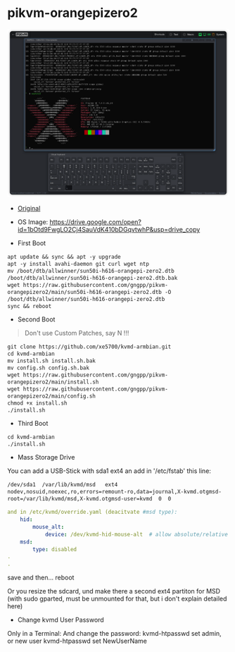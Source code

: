 # pikvm-orangepizero2

<img src="./pikvm.png">

- [Original](http://www.industrie-optimierer.ch/tmp/PiKVM/PiKVM_OrangePizero2)

- OS Image: https://drive.google.com/open?id=1bOtd9FwgLO2Cj4SauVdK410bDGqvtwhP&usp=drive_copy

- First Boot

```shell
apt update && sync && apt -y upgrade
apt -y install avahi-daemon git curl wget ntp
mv /boot/dtb/allwinner/sun50i-h616-orangepi-zero2.dtb /boot/dtb/allwinner/sun50i-h616-orangepi-zero2.dtb.bak
wget https://raw.githubusercontent.com/gngpp/pikvm-orangepizero2/main/sun50i-h616-orangepi-zero2.dtb -O /boot/dtb/allwinner/sun50i-h616-orangepi-zero2.dtb
sync && reboot
```

- Second Boot

> Don't use Custom Patches, say N !!!
  
```shell
git clone https://github.com/xe5700/kvmd-armbian.git
cd kvmd-armbian
mv install.sh install.sh.bak
mv config.sh config.sh.bak
wget https://raw.githubusercontent.com/gngpp/pikvm-orangepizero2/main/install.sh
wget https://raw.githubusercontent.com/gngpp/pikvm-orangepizero2/main/config.sh
chmod +x install.sh
./install.sh
```

- Third Boot

```shell
cd kvmd-armbian
./install.sh
```

- Mass Storage Drive

You can add a USB-Stick with sda1 ext4 an add in '/etc/fstab' this line:

```shell
/dev/sda1  /var/lib/kvmd/msd   ext4  nodev,nosuid,noexec,ro,errors=remount-ro,data=journal,X-kvmd.otgmsd-root=/var/lib/kvmd/msd,X-kvmd.otgmsd-user=kvmd  0  0
```

```yaml
and in /etc/kvmd/override.yaml (deacitvate #msd type):
    hid:
        mouse_alt:
            device: /dev/kvmd-hid-mouse-alt  # allow absolute/relative mouse mode
    msd:
        type: disabled
.
.
```

save and then... reboot

Or you resize the sdcard, und make there a second ext4 partiton for MSD (with sudo gparted, must be unmounted for that, but i don't explain detailed here)

- Change kvmd User Password

Only in a Terminal:
And change the password: kvmd-htpasswd set admin, or new user kvmd-htpasswd set NewUserName
